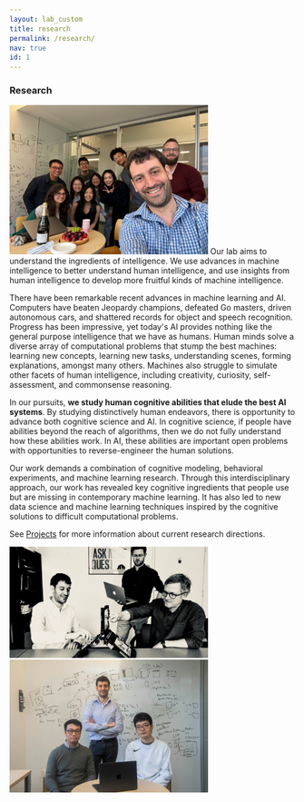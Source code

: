 ```yaml
---
layout: lab_custom
title: research
permalink: /research/
nav: true
id: 1
---
```


### __Research__
<img class="fig" src="/images/lab-celebrate.jpg" width="350">
Our lab aims to understand the ingredients of intelligence. We use advances in machine intelligence to better understand human intelligence, and use insights from human intelligence to develop more fruitful kinds of machine intelligence.

There have been remarkable recent advances in machine learning and AI. Computers have beaten Jeopardy champions, defeated Go masters, driven autonomous cars, and shattered records for object and speech recognition. Progress has been impressive, yet today's AI provides nothing like the general purpose intelligence that we have as humans. 
Human minds solve a diverse array of computational problems that stump the best machines: learning new concepts, learning new tasks, understanding scenes, forming explanations, amongst many others. Machines also struggle to simulate other facets of human intelligence, including creativity, curiosity, self-assessment, and commonsense reasoning.

In our pursuits, __we study human cognitive abilities that elude the best AI systems__. By studying distinctively human endeavors, there is opportunity to advance both cognitive science and AI. In cognitive science, if people have abilities beyond the reach of algorithms, then we do not fully understand how these abilities work. In AI, these abilities are important open problems with opportunities to reverse-engineer the human solutions.

Our work demands a combination of cognitive modeling, behavioral experiments, and machine learning research. Through this interdisciplinary approach, our work has revealed key cognitive ingredients that people use but are missing in contemporary machine learning. It has also led to new data science and machine learning techniques inspired by the cognitive solutions to difficult computational problems.

See [Projects](/projects/) for more information about current research directions.

<img class="fig" src="/images/battleship-bw.jpg" width="350">

<img class="fig" src="/images/lab-serious.jpg" width="350">